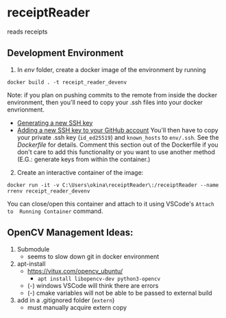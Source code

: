 # receiptReader
reads receipts


## Development Environment
1. In *env* folder, create a docker image of the environment by running
```
docker build . -t receipt_reader_devenv
```
Note: if you plan on pushing commits to the remote from inside the docker 
environment, then you'll need to copy your .ssh files into your docker 
envrionment.
- [Generating a new SSH key](https://docs.github.com/en/authentication/connecting-to-github-with-ssh/generating-a-new-ssh-key-and-adding-it-to-the-ssh-agent)
- [Adding a new SSH key to your GitHub account](https://docs.github.com/en/authentication/connecting-to-github-with-ssh/adding-a-new-ssh-key-to-your-github-account)
You'll then have to copy your private .ssh key (`id_ed25519`) and `known_hosts`
to `env/.ssh`.  See the *Dockerfile* for details.  Comment this section out
of the Dockerfile if you don't care to add this functionality or you want to
use another method (E.G.: generate keys from within the container.)

2. Create an interactive container of the image:
```
docker run -it -v C:\Users\okina\receiptReader\:/receiptReader --name rrenv receipt_reader_devenv
```
You can close/open this container and attach to it using VSCode's `Attach to 
Running Container` command.

## OpenCV Management Ideas:
1. Submodule
    - seems to slow down git in docker environment
2. apt-install
    - https://vitux.com/opencv_ubuntu/
      - `apt install libopencv-dev python3-opencv`
    - (-) windows VSCode will think there are errors
    - (-) cmake variables will not be able to be passed to external build
3. add in a .gitignored folder (`extern`)
    - must manually acquire extern copy